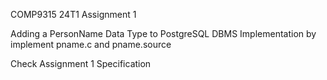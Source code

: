 COMP9315 24T1	Assignment 1

Adding a PersonName Data Type to PostgreSQL	DBMS Implementation
by implement pname.c and pname.source

Check Assignment 1 Specification 
